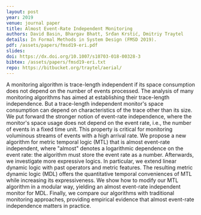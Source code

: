 ```yaml
---
layout: post
year: 2019
venue: journal paper
title: Almost Event-Rate Independent Monitoring
authors: David Basin, Bhargav Bhatt, Srđan Krstić, Dmitriy Traytel
details: In Formal Methods in System Design (FMSD 2019).
pdf: /assets/papers/fmsd19-eri.pdf
slides:
doi: https://dx.doi.org/10.1007/s10703-018-00328-3
bibtex: /assets/papers/fmsd19-eri.txt
repo: https://bitbucket.org/traytel/aerial/
---
```


A monitoring algorithm is trace-length independent if its space consumption does not depend on the number of events processed. The analysis of many monitoring algorithms has aimed at establishing their trace-length independence. But a trace-length independent monitor's space consumption can depend on characteristics of the trace other than its size. We put forward the stronger notion of event-rate independence, where the monitor's space usage does not depend on the event rate, i.e., the number of events in a fixed time unit. This property is critical for monitoring voluminous streams of events with a high arrival rate.
We propose a new algorithm for metric temporal logic (MTL) that is almost event-rate independent, where "almost" denotes a logarithmic dependence on the event rate: the algorithm must store the event rate as a number. Afterwards, we investigate more expressive logics. In particular, we extend linear dynamic logic with past operators and metric features. The resulting metric dynamic logic (MDL) offers the quantitative temporal conveniences of MTL while increasing its expressiveness. We show how to modify our MTL algorithm in a modular way, yielding an almost event-rate independent monitor for MDL. Finally, we compare our algorithms with traditional monitoring approaches, providing empirical evidence that almost event-rate independence matters in practice.